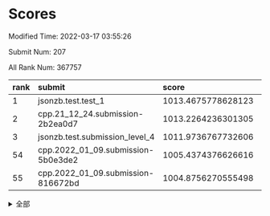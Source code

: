 # Scores

Modified Time: 2022-03-17 03:55:26

Submit Num: 207

All Rank Num: 367757

| rank |               submit               |       score        |       sigma        | pk_num |
| :--- | :--------------------------------- | :----------------- | :----------------- | :----- |
| 1    | jsonzb.test.test_1                 | 1013.4675778628123 | 0.8445223107527516 | 7106   |
| 2    | cpp.21_12_24.submission-2b2ea0d7   | 1013.2264236301305 | 0.8398031248883019 | 7106   |
| 3    | jsonzb.test.submission_level_4     | 1011.9736767732606 | 0.7739468026551999 | 7108   |
| 54   | cpp.2022_01_09.submission-5b0e3de2 | 1005.4374376626616 | 0.7225135517370601 | 7106   |
| 55   | cpp.2022_01_09.submission-816672bd | 1004.8756270555498 | 0.7313478946404836 | 7103   |


<details>
<summary>全部</summary>

| rank |                 submit                 |       score        |       sigma        | pk_num |
| :--- | :------------------------------------- | :----------------- | :----------------- | :----- |
| 1    | jsonzb.test.test_1                     | 1013.4675778628123 | 0.8445223107527516 | 7106   |
| 2    | cpp.21_12_24.submission-2b2ea0d7       | 1013.2264236301305 | 0.8398031248883019 | 7106   |
| 3    | jsonzb.test.submission_level_4         | 1011.9736767732606 | 0.7739468026551999 | 7108   |
| 4    | gobigger.level_3.submission_level_3_23 | 1011.7306802762629 | 0.7622703223819443 | 7105   |
| 5    | gobigger.level_3.submission_level_3_39 | 1011.6295945498791 | 0.7669263007527811 | 7107   |
| 6    | gobigger.level_3.submission_level_3_9  | 1011.4863448617969 | 0.7515640068702854 | 7111   |
| 7    | gobigger.level_3.submission_level_3_28 | 1011.1515749469294 | 0.778345941054569  | 7109   |
| 8    | gobigger.level_3.submission_level_3_5  | 1011.1491341648888 | 0.7519204324712919 | 7109   |
| 9    | gobigger.level_3.submission_level_3_4  | 1011.0969597162589 | 0.7768843198220533 | 7111   |
| 10   | gobigger.level_3.submission_level_3_12 | 1011.0157882121389 | 0.7796839664654301 | 7108   |
| 11   | gobigger.level_3.submission_level_3_47 | 1010.9445431637945 | 0.7799059781601785 | 7107   |
| 12   | gobigger.level_3.submission_level_3_3  | 1010.844021563565  | 0.7800269805950804 | 7108   |
| 13   | gobigger.level_3.submission_level_3_31 | 1010.5433536120955 | 0.7667721253924985 | 7108   |
| 14   | gobigger.level_3.submission_level_3_19 | 1010.4822768734391 | 0.7922346731124535 | 7104   |
| 15   | gobigger.level_3.submission_level_3_35 | 1010.4433866745374 | 0.7623982916974854 | 7107   |
| 16   | gobigger.level_3.submission_level_3_17 | 1010.418809758229  | 0.7662492624595926 | 7105   |
| 17   | gobigger.level_3.submission_level_3_2  | 1010.4014140494655 | 0.7570570494657549 | 7105   |
| 18   | gobigger.level_3.submission_level_3_13 | 1010.3703599990142 | 0.7497252208201707 | 7102   |
| 19   | gobigger.level_3.submission_level_3_30 | 1010.3649206117495 | 0.7790188514671998 | 7110   |
| 20   | gobigger.level_3.submission_level_3_7  | 1010.2930009233013 | 0.7650135041112716 | 7107   |
| 21   | gobigger.level_3.submission_level_3_45 | 1010.2289199286444 | 0.7747717415518902 | 7107   |
| 22   | gobigger.level_3.submission_level_3_6  | 1010.2119187898345 | 0.7708722770073478 | 7106   |
| 23   | gobigger.level_3.submission_level_3_33 | 1010.2017208483453 | 0.785920439233314  | 7104   |
| 24   | gobigger.level_3.submission_level_3_38 | 1010.1825085522779 | 0.7522432378054311 | 7107   |
| 25   | gobigger.level_3.submission_level_3_37 | 1010.1660278893221 | 0.7603164663101302 | 7109   |
| 26   | gobigger.level_3.submission_level_3_41 | 1010.1475966531967 | 0.7639669301422936 | 7111   |
| 27   | gobigger.level_3.submission_level_3_27 | 1010.1104352691106 | 0.7609953729836572 | 7108   |
| 28   | gobigger.level_3.submission_level_3_18 | 1010.1042016103911 | 0.7687397439149591 | 7109   |
| 29   | gobigger.level_3.submission_level_3_10 | 1010.0520996546442 | 0.7654429262774731 | 7107   |
| 30   | gobigger.level_3.submission_level_3_26 | 1010.0318628985859 | 0.7571812072430356 | 7105   |
| 31   | gobigger.level_3.submission_level_3_34 | 1009.9544501982191 | 0.770100170052387  | 7102   |
| 32   | gobigger.level_3.submission_level_3_22 | 1009.9270988148544 | 0.749831612882195  | 7104   |
| 33   | gobigger.level_3.submission_level_3_8  | 1009.925983436933  | 0.7497831346326003 | 7112   |
| 34   | gobigger.level_3.submission_level_3_14 | 1009.8874862391682 | 0.7509320337502576 | 7109   |
| 35   | gobigger.level_3.submission_level_3_24 | 1009.8760987604683 | 0.733532991969907  | 7108   |
| 36   | gobigger.level_3.submission_level_3_25 | 1009.8538299318441 | 0.7548071241022699 | 7109   |
| 37   | gobigger.level_3.submission_level_3_42 | 1009.7977526631767 | 0.7693662613377674 | 7107   |
| 38   | gobigger.level_3.submission_level_3_36 | 1009.7924280753346 | 0.7526798926475377 | 7103   |
| 39   | gobigger.level_3.submission_level_3_15 | 1009.7751877855861 | 0.7517944381005643 | 7108   |
| 40   | gobigger.level_3.submission_level_3_1  | 1009.751882286124  | 0.7660938709839751 | 7109   |
| 41   | gobigger.level_3.submission_level_3_48 | 1009.7240050373883 | 0.7587393940264953 | 7110   |
| 42   | gobigger.level_3.submission_level_3_21 | 1009.6761411636122 | 0.7573601402672172 | 7106   |
| 43   | gobigger.level_3.submission_level_3_16 | 1009.5895986171251 | 0.7499522682361845 | 7107   |
| 44   | gobigger.level_3.submission_level_3_40 | 1009.5714270089927 | 0.7664881356818328 | 7105   |
| 45   | gobigger.level_3.submission_level_3_11 | 1009.5612025461047 | 0.7538757761525487 | 7102   |
| 46   | gobigger.level_3.submission_level_3_46 | 1009.5255062964496 | 0.737080640671291  | 7107   |
| 47   | gobigger.level_3.submission_level_3_20 | 1009.315081591389  | 0.7496821157739678 | 7108   |
| 48   | gobigger.level_3.submission_level_3_43 | 1008.9430298201636 | 0.7373881562502377 | 7108   |
| 49   | gobigger.level_3.submission_level_3_0  | 1008.8016214607343 | 0.7479549918433976 | 7103   |
| 50   | gobigger.level_3.submission_level_3_32 | 1008.7984251701405 | 0.7340829290789799 | 7106   |
| 51   | gobigger.level_3.submission_level_3_44 | 1008.7749269892552 | 0.7193112272938565 | 7109   |
| 52   | gobigger.level_3.submission_level_3_29 | 1008.7400092064119 | 0.7479863978307575 | 7107   |
| 53   | gobigger.level_3.submission_level_3_49 | 1008.4631647273361 | 0.7587525612048334 | 7113   |
| 54   | cpp.2022_01_09.submission-5b0e3de2     | 1005.4374376626616 | 0.7225135517370601 | 7106   |
| 55   | cpp.2022_01_09.submission-816672bd     | 1004.8756270555498 | 0.7313478946404836 | 7103   |
| 56   | gobigger.level_1.submission_level_1_38 | 1004.6828277753135 | 0.7232995997599551 | 7099   |
| 57   | gobigger.level_1.submission_level_1_43 | 1004.6046964766484 | 0.722910245604111  | 7106   |
| 58   | gobigger.level_1.submission_level_1_42 | 1004.4874843150496 | 0.7190420107972973 | 7103   |
| 59   | gobigger.level_1.submission_level_1_12 | 1004.3940661237219 | 0.7265479167362366 | 7108   |
| 60   | gobigger.level_1.submission_level_1_3  | 1004.3248617117664 | 0.7223947467734413 | 7107   |
| 61   | gobigger.level_1.submission_level_1_20 | 1004.1102886625798 | 0.7197225054346981 | 7109   |
| 62   | gobigger.level_1.submission_level_1_31 | 1003.9162459301717 | 0.7083780509930252 | 7102   |
| 63   | gobigger.level_1.submission_level_1_45 | 1003.8542368677978 | 0.721160898385651  | 7107   |
| 64   | gobigger.level_1.submission_level_1_34 | 1003.7452480999901 | 0.7174748977977214 | 7104   |
| 65   | gobigger.level_1.submission_level_1_39 | 1003.7243854070762 | 0.7140223617125493 | 7105   |
| 66   | gobigger.level_1.submission_level_1_36 | 1003.7110905237553 | 0.7211744902486181 | 7104   |
| 67   | gobigger.level_1.submission_level_1_37 | 1003.6939419657391 | 0.7192161700808679 | 7107   |
| 68   | gobigger.level_1.submission_level_1_28 | 1003.6666519430262 | 0.7063477026815672 | 7102   |
| 69   | gobigger.level_1.submission_level_1_2  | 1003.659809996008  | 0.7193067216354148 | 7105   |
| 70   | gobigger.level_1.submission_level_1_29 | 1003.6448747051401 | 0.7291246178693405 | 7104   |
| 71   | gobigger.level_1.submission_level_1_11 | 1003.6376561923761 | 0.7117538761586456 | 7105   |
| 72   | gobigger.level_1.submission_level_1_41 | 1003.6127466810548 | 0.7191675746672442 | 7105   |
| 73   | gobigger.level_1.submission_level_1_26 | 1003.5545805961927 | 0.720376865488247  | 7109   |
| 74   | gobigger.level_1.submission_level_1_48 | 1003.5283072516204 | 0.7190601046970206 | 7106   |
| 75   | gobigger.level_1.submission_level_1_47 | 1003.516456932484  | 0.7208882386252868 | 7107   |
| 76   | gobigger.level_1.submission_level_1_24 | 1003.5111499684133 | 0.7196481541013856 | 7107   |
| 77   | gobigger.level_1.submission_level_1_19 | 1003.502565869226  | 0.7175151788735414 | 7105   |
| 78   | gobigger.level_1.submission_level_1_16 | 1003.4647935466634 | 0.7275935491405892 | 7111   |
| 79   | gobigger.level_1.submission_level_1_14 | 1003.4516072635034 | 0.7129344698072905 | 7108   |
| 80   | gobigger.level_1.submission_level_1_18 | 1003.2891556485198 | 0.7147962528131719 | 7106   |
| 81   | gobigger.level_1.submission_level_1_15 | 1003.2735425619549 | 0.7090817555207345 | 7104   |
| 82   | gobigger.level_1.submission_level_1_1  | 1003.2403128115762 | 0.7131538456447915 | 7104   |
| 83   | gobigger.level_1.submission_level_1_7  | 1003.199395759025  | 0.7152417420712732 | 7106   |
| 84   | gobigger.level_1.submission_level_1_27 | 1003.1307661155511 | 0.7198283627038451 | 7101   |
| 85   | gobigger.level_1.submission_level_1_9  | 1003.129368409226  | 0.7202836785461497 | 7108   |
| 86   | gobigger.level_1.submission_level_1_33 | 1003.1094915701893 | 0.7171358192525771 | 7109   |
| 87   | gobigger.level_1.submission_level_1_22 | 1003.0366289678209 | 0.708756470639516  | 7104   |
| 88   | gobigger.level_1.submission_level_1_5  | 1003.0123622433708 | 0.72656906869437   | 7109   |
| 89   | gobigger.level_1.submission_level_1_30 | 1003.0051592253956 | 0.7117766484066517 | 7110   |
| 90   | gobigger.level_1.submission_level_1_6  | 1002.9981149337087 | 0.7113426825948288 | 7103   |
| 91   | gobigger.level_1.submission_level_1_25 | 1002.9898345490647 | 0.735866739110104  | 7107   |
| 92   | gobigger.level_1.submission_level_1_44 | 1002.9490645365915 | 0.70769985608279   | 7109   |
| 93   | gobigger.level_1.submission_level_1_17 | 1002.7994491531874 | 0.7164756395098323 | 7109   |
| 94   | gobigger.level_1.submission_level_1_21 | 1002.756555791822  | 0.7091240448928421 | 7108   |
| 95   | gobigger.level_1.submission_level_1_49 | 1002.7370211659813 | 0.718743886243348  | 7105   |
| 96   | gobigger.level_1.submission_level_1_10 | 1002.6064301780251 | 0.7138364815195521 | 7108   |
| 97   | gobigger.level_1.submission_level_1_40 | 1002.5409089619736 | 0.7124782381439686 | 7106   |
| 98   | gobigger.level_1.submission_level_1_8  | 1002.4438717963529 | 0.7125855091950998 | 7104   |
| 99   | gobigger.level_1.submission_level_1_46 | 1002.290603427937  | 0.7119336157734205 | 7106   |
| 100  | gobigger.level_1.submission_level_1_13 | 1002.2623225830159 | 0.7204359068917214 | 7106   |
| 101  | gobigger.level_1.submission_level_1_4  | 1002.2569202246824 | 0.7005527688879255 | 7106   |
| 102  | gobigger.level_1.submission_level_1_0  | 1002.2378700046796 | 0.7124777049805537 | 7106   |
| 103  | gobigger.level_1.submission_level_1_35 | 1002.1615992689309 | 0.7151744612687644 | 7109   |
| 104  | gobigger.level_1.submission_level_1_23 | 1002.0049288955581 | 0.7032747573314211 | 7110   |
| 105  | gobigger.level_1.submission_level_1_32 | 1001.203709698643  | 0.7135985036413112 | 7102   |
| 106  | gobigger.random.submission_random_10   | 997.7229039089283  | 0.7022458785321701 | 7109   |
| 107  | gobigger.random.submission_random_44   | 997.1860463765889  | 0.7086349796692226 | 7107   |
| 108  | gobigger.random.submission_random_48   | 997.0518275759583  | 0.7110087391481222 | 7110   |
| 109  | gobigger.random.submission_random_17   | 996.9753399761622  | 0.7035340251959383 | 7105   |
| 110  | gobigger.random.submission_random_46   | 996.6973125318095  | 0.7118621340802074 | 7108   |
| 111  | gobigger.random.submission_random_43   | 996.6470898393187  | 0.7235301554131299 | 7101   |
| 112  | gobigger.random.submission_random_41   | 996.524197651683   | 0.707244441741143  | 7106   |
| 113  | gobigger.random.submission_random_21   | 996.5183819010318  | 0.7145551439630446 | 7107   |
| 114  | gobigger.random.submission_random_47   | 996.4988150563312  | 0.6896947345471849 | 7110   |
| 115  | gobigger.random.submission_random_34   | 996.4928248156239  | 0.6991442837949566 | 7107   |
| 116  | gobigger.random.submission_random_28   | 996.3797502672398  | 0.7025033818870295 | 7104   |
| 117  | gobigger.random.submission_random_26   | 996.2999405299996  | 0.7182623504001435 | 7109   |
| 118  | gobigger.random.submission_random_16   | 996.2891876488234  | 0.7142792161007611 | 7114   |
| 119  | gobigger.random.submission_random_37   | 996.2522078447671  | 0.713371468427414  | 7104   |
| 120  | gobigger.random.submission_random_49   | 996.2207016347296  | 0.7069861836046412 | 7104   |
| 121  | gobigger.random.submission_random_14   | 996.171091633714   | 0.7193079121517394 | 7112   |
| 122  | gobigger.random.submission_random_3    | 996.1371573636873  | 0.7149667862733247 | 7108   |
| 123  | gobigger.random.submission_random_29   | 996.1033150408655  | 0.7142570084347353 | 7106   |
| 124  | gobigger.random.submission_random_1    | 996.028680462584   | 0.7068265023053425 | 7109   |
| 125  | gobigger.random.submission_random_4    | 995.9712250221339  | 0.7263645509169278 | 7102   |
| 126  | gobigger.random.submission_random_25   | 995.9685809518793  | 0.7153780791606329 | 7110   |
| 127  | gobigger.random.submission_random_30   | 995.964200990066   | 0.7103779730392122 | 7104   |
| 128  | gobigger.random.submission_random_7    | 995.9517176901677  | 0.7005227477864947 | 7109   |
| 129  | gobigger.random.submission_random_38   | 995.9236220210989  | 0.7221909946086611 | 7109   |
| 130  | gobigger.random.submission_random_36   | 995.8648106993686  | 0.7131308845728541 | 7108   |
| 131  | gobigger.random.submission_random_23   | 995.8352862778362  | 0.7183797675939047 | 7106   |
| 132  | gobigger.random.submission_random_2    | 995.8305152125249  | 0.7063957946260881 | 7108   |
| 133  | gobigger.random.submission_random_42   | 995.7973420012936  | 0.7187018595064246 | 7103   |
| 134  | gobigger.random.submission_random_45   | 995.7441785100657  | 0.7021954344194129 | 7108   |
| 135  | gobigger.random.submission_random_22   | 995.6416974065752  | 0.714229686023538  | 7105   |
| 136  | gobigger.random.submission_random_24   | 995.6018669003669  | 0.7317270886187153 | 7107   |
| 137  | gobigger.random.submission_random_12   | 995.5929668261261  | 0.7215078641880577 | 7104   |
| 138  | gobigger.random.submission_random_11   | 995.5791781176619  | 0.708940600720634  | 7104   |
| 139  | gobigger.random.submission_random_31   | 995.5725081722409  | 0.7139229890293162 | 7105   |
| 140  | gobigger.random.submission_random_35   | 995.5502366237737  | 0.7111631918174958 | 7105   |
| 141  | gobigger.random.submission_random_18   | 995.5458194916117  | 0.7193657880268943 | 7106   |
| 142  | gobigger.random.submission_random_27   | 995.5271486633914  | 0.7053890517693884 | 7106   |
| 143  | gobigger.random.submission_random_8    | 995.4399994433751  | 0.7151736432857998 | 7111   |
| 144  | gobigger.random.submission_random_32   | 995.368112394905   | 0.7059201264124052 | 7104   |
| 145  | gobigger.random.submission_random_20   | 995.2139863420467  | 0.7164079299500596 | 7104   |
| 146  | gobigger.random.submission_random_5    | 995.1449056271422  | 0.7152891363040655 | 7104   |
| 147  | gobigger.random.submission_random_6    | 995.1274798059368  | 0.7243805442286829 | 7102   |
| 148  | gobigger.random.submission_random_19   | 995.0953569387696  | 0.7078248617435725 | 7105   |
| 149  | gobigger.random.submission_random_9    | 995.087440316709   | 0.7259570118263079 | 7111   |
| 150  | gobigger.random.submission_random_13   | 995.0484517460362  | 0.7214468333722183 | 7109   |
| 151  | gobigger.random.submission_random_40   | 994.8887491046448  | 0.7286594838153333 | 7107   |
| 152  | gobigger.random.submission_random_15   | 994.8336818536012  | 0.7043915006828021 | 7109   |
| 153  | gobigger.random.submission_random_0    | 994.5811423069863  | 0.7229620183108884 | 7103   |
| 154  | gobigger.level_2.submission_level_2_14 | 994.4041816386092  | 0.7401760819546593 | 7106   |
| 155  | gobigger.random.submission_random_39   | 994.3661261559005  | 0.704141099636159  | 7105   |
| 156  | gobigger.random.submission_random_33   | 994.3015945912033  | 0.723315460093521  | 7103   |
| 157  | gobigger.level_2.submission_level_2_23 | 993.9330133582987  | 0.7250322572196257 | 7103   |
| 158  | gobigger.level_2.submission_level_2_22 | 993.8489258636514  | 0.7379631220612165 | 7107   |
| 159  | gobigger.level_2.submission_level_2_24 | 993.6882329061784  | 0.7272525562719155 | 7107   |
| 160  | gobigger.level_2.submission_level_2_48 | 993.5546856166718  | 0.7341594159111682 | 7104   |
| 161  | gobigger.level_2.submission_level_2_3  | 993.4757464527876  | 0.727302813782792  | 7108   |
| 162  | gobigger.level_2.submission_level_2_21 | 993.3231239064486  | 0.7403357469517833 | 7110   |
| 163  | gobigger.level_2.submission_level_2_12 | 993.2436588024884  | 0.7365871352080289 | 7109   |
| 164  | gobigger.level_2.submission_level_2_32 | 993.236482501775   | 0.7357616028856804 | 7110   |
| 165  | gobigger.level_2.submission_level_2_41 | 993.1696400182159  | 0.7196902081696869 | 7105   |
| 166  | gobigger.level_2.submission_level_2_20 | 993.0285254978435  | 0.7350141639663864 | 7107   |
| 167  | gobigger.level_2.submission_level_2_18 | 992.9513765634001  | 0.7311689530623455 | 7104   |
| 168  | gobigger.level_2.submission_level_2_5  | 992.9223361355505  | 0.7312894870880028 | 7101   |
| 169  | gobigger.level_2.submission_level_2_29 | 992.9072466939884  | 0.7496690441882622 | 7108   |
| 170  | gobigger.level_2.submission_level_2_7  | 992.781270921564   | 0.7588712399868245 | 7107   |
| 171  | gobigger.level_2.submission_level_2_35 | 992.6868855516678  | 0.7300448201487026 | 7107   |
| 172  | gobigger.level_2.submission_level_2_37 | 992.6245252581816  | 0.7202174594934698 | 7107   |
| 173  | gobigger.level_2.submission_level_2_42 | 992.6207682673645  | 0.7390115855678815 | 7111   |
| 174  | gobigger.level_2.submission_level_2_39 | 992.5716145430051  | 0.7336890275729295 | 7111   |
| 175  | gobigger.level_2.submission_level_2_40 | 992.4252351249035  | 0.7488101547789511 | 7111   |
| 176  | gobigger.level_2.submission_level_2_8  | 992.4123672086382  | 0.7351702817258933 | 7103   |
| 177  | gobigger.level_2.submission_level_2_19 | 992.3951408898077  | 0.7403839316450744 | 7111   |
| 178  | gobigger.level_2.submission_level_2_36 | 992.3937333327066  | 0.739984508067638  | 7107   |
| 179  | gobigger.level_2.submission_level_2_13 | 992.365603531129   | 0.7325916377084444 | 7107   |
| 180  | gobigger.level_2.submission_level_2_15 | 992.3220673364335  | 0.7542339075932564 | 7106   |
| 181  | gobigger.level_2.submission_level_2_45 | 992.2849930480749  | 0.7371981253323698 | 7109   |
| 182  | gobigger.level_2.submission_level_2_11 | 992.206596835614   | 0.7465000471706856 | 7107   |
| 183  | gobigger.level_2.submission_level_2_33 | 992.1474362847684  | 0.7355825584230883 | 7104   |
| 184  | gobigger.level_2.submission_level_2_4  | 992.0753892498072  | 0.7475874898991104 | 7103   |
| 185  | gobigger.level_2.submission_level_2_27 | 992.045957099611   | 0.7430328662011236 | 7110   |
| 186  | gobigger.level_2.submission_level_2_31 | 992.0160947304225  | 0.7743290794703512 | 7106   |
| 187  | gobigger.level_2.submission_level_2_0  | 991.9667292360333  | 0.7667466237460564 | 7106   |
| 188  | gobigger.level_2.submission_level_2_44 | 991.93454297819    | 0.7558698806033269 | 7102   |
| 189  | gobigger.level_2.submission_level_2_16 | 991.8688174338038  | 0.7610628928795422 | 7110   |
| 190  | gobigger.level_2.submission_level_2_9  | 991.8346760363129  | 0.7352113352987328 | 7099   |
| 191  | gobigger.level_2.submission_level_2_46 | 991.7924012772612  | 0.7466314152998212 | 7106   |
| 192  | gobigger.level_2.submission_level_2_49 | 991.7600292058931  | 0.74394124706418   | 7108   |
| 193  | gobigger.level_2.submission_level_2_17 | 991.5870451996623  | 0.7466445068607475 | 7107   |
| 194  | gobigger.level_2.submission_level_2_38 | 991.4038840609783  | 0.7398364820507007 | 7110   |
| 195  | gobigger.level_2.submission_level_2_43 | 991.3615619672115  | 0.7486447126577158 | 7105   |
| 196  | gobigger.level_2.submission_level_2_6  | 991.3025946139417  | 0.7540650837521063 | 7105   |
| 197  | gobigger.level_2.submission_level_2_28 | 991.1067330027676  | 0.7587271985576698 | 7108   |
| 198  | gobigger.level_2.submission_level_2_30 | 991.0780098699619  | 0.7530278073396194 | 7103   |
| 199  | gobigger.level_2.submission_level_2_2  | 990.9348940801395  | 0.7587721978077198 | 7103   |
| 200  | gobigger.level_2.submission_level_2_1  | 990.8992432197799  | 0.7590373970751726 | 7104   |
| 201  | gobigger.level_2.submission_level_2_26 | 990.8484755726536  | 0.7624568421950293 | 7101   |
| 202  | gobigger.level_2.submission_level_2_25 | 990.8465122668996  | 0.766953090236799  | 7102   |
| 203  | gobigger.level_2.submission_level_2_10 | 990.7159678750126  | 0.7440017064504388 | 7102   |
| 204  | gobigger.level_2.submission_level_2_47 | 990.6509764221005  | 0.7618492077904462 | 7101   |
| 205  | gobigger.level_2.submission_level_2_34 | 989.0756908942776  | 0.7804372171216065 | 7107   |
| 206  | gobigger.none.submission_none_0        | 977.7178292778328  | 1.2841022196712466 | 7109   |
| 207  | gobigger.none.submission_none_1        | 973.5741286251466  | 1.7880225910169947 | 7104   |

</details>